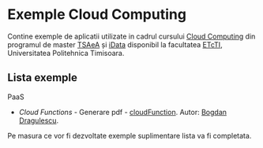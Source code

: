 # Exemple Cloud Computing

Contine exemple de aplicatii utilizate in cadrul cursului [Cloud Computing](https://datalab.upt.ro/cursuri/cloud-computing/) 
din programul de master [TSAeA](https://datalab.upt.ro/tehnologii-sisteme-si-aplicatii-pentru-eactivitati/) și 
[iData](https://datalab.upt.ro/ingineria-datelor/) 
disponibil la facultatea [ETcTI](https://www.etc.upt.ro/), Universitatea Politehnica Timisoara.  

## Lista exemple
PaaS
* *Cloud Functions* - Generare pdf - [cloudFunction](https://github.com/DataLabUPT/ccCourse/tree/main/cloudFunction). 
Autor: [Bogdan Dragulescu](https://datalab.upt.ro/bogdan-dragulescu/). 

Pe masura ce vor fi dezvoltate exemple suplimentare lista va fi completata.
